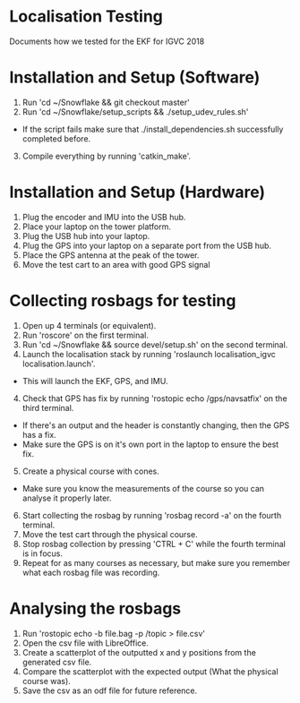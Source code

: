 # Localisation Testing
Documents how we tested for the EKF for IGVC 2018

# Installation and Setup (Software)

1. Run 'cd ~/Snowflake && git checkout master'
2. Run 'cd ~/Snowflake/setup_scripts && ./setup_udev_rules.sh'
  - If the script fails make sure that ./install_dependencies.sh successfully completed before.
3. Compile everything by running 'catkin_make'.

# Installation and Setup (Hardware)

1. Plug the encoder and IMU into the USB hub.
2. Place your laptop on the tower platform.
3. Plug the USB hub into your laptop.
4. Plug the GPS into your laptop on a separate port from the USB hub.
5. Place the GPS antenna at the peak of the tower.
6. Move the test cart to an area with good GPS signal

# Collecting rosbags for testing

1. Open up 4 terminals (or equivalent).
2. Run 'roscore' on the first terminal.
2. Run 'cd ~/Snowflake && source devel/setup.sh' on the second terminal.
3. Launch the localisation stack by running 'roslaunch localisation_igvc localisation.launch'.
  - This will launch the EKF, GPS, and IMU.
4. Check that GPS has fix by running 'rostopic echo /gps/navsatfix' on the third terminal.
  - If there's an output and the header is constantly changing, then the GPS has a fix.
  - Make sure the GPS is on it's own port in the laptop to ensure the best fix.
5. Create a physical course with cones.
  - Make sure you know the measurements of the course so you can analyse it properly later.
6. Start collecting the rosbag by running 'rosbag record -a' on the fourth terminal.
7. Move the test cart through the physical course.
8. Stop rosbag collection by pressing 'CTRL + C' while the fourth terminal is in focus.
9. Repeat for as many courses as necessary, but make sure you remember what each rosbag file was recording.

# Analysing the rosbags

1. Run 'rostopic echo -b file.bag -p /topic > file.csv'
2. Open the csv file with LibreOffice.
3. Create a scatterplot of the outputted x and y positions from the generated csv file.
4. Compare the scatterplot with the expected output (What the physical course was).
5. Save the csv as an odf file for future reference.



